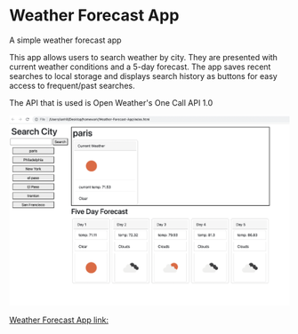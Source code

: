 # Weather Forecast App

A simple weather forecast app

This app allows users to search weather by city. They are presented with current weather conditions and a 5-day forecast. The app saves recent searches to local storage and displays search history as buttons for easy access to frequent/past searches. 

The API that is used is Open Weather's One Call API 1.0

![alt text](screenshot.png)

[Weather Forecast App link:](https://ianahill.github.io/Weather-Forecast-App/)